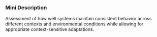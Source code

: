### Mini Description

Assessment of how well systems maintain consistent behavior across different contexts and environmental conditions while allowing for appropriate context-sensitive adaptations.
